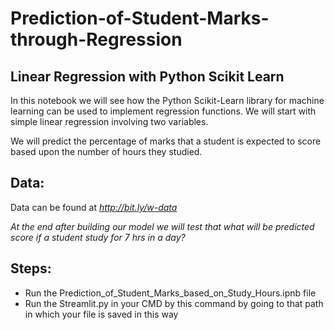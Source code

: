 # Prediction-of-Student-Marks-through-Regression 
  
## Linear Regression with Python Scikit Learn 
 
In this notebook we will see how the Python Scikit-Learn library for machine learning can be used to implement regression functions. We will start with simple linear regression involving two variables.  

We will predict the percentage of marks that a student is expected to score based upon the number of hours they studied.

## Data: 
Data can be found at *http://bit.ly/w-data*
  
*At the end after building our model we will test that what will be predicted score if a student study for 7 hrs in a day?*

## Steps:  

- Run the Prediction_of_Student_Marks_based_on_Study_Hours.ipnb file
- Run the Streamlit.py in your CMD by this command by going to that path in which your file is saved in this way
